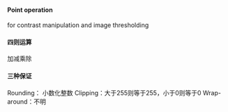 #### Point operation
for contrast manipulation and image thresholding

#### 四则运算
加减乘除

#### 三种保证
Rounding： 小数化整数
Clipping：大于255则等于255，小于0则等于0
Wrap-around：不明